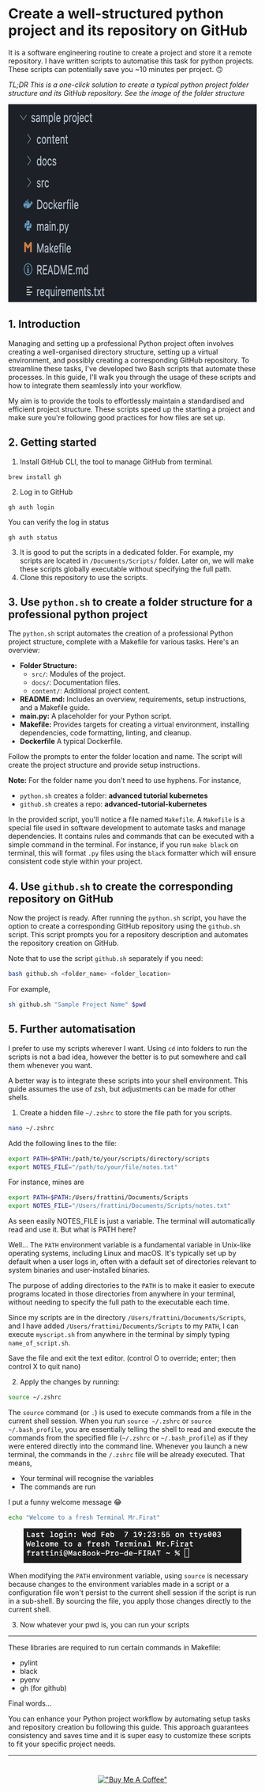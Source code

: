 
# Create a well-structured python project and its repository on GitHub

It is a software engineering routine to create a project and store it a remote repository. I have written scripts to automatise this task for python projects. These scripts can potentially save you ~10 minutes per project. 🙃

_TL;DR This is a one-click solution to create a typical python project folder structure and its GitHub repository. See the image of the folder structure_

<div align="center">
<img src="./content/sample.png" alt="overview" height=400px/>
</div>

## 1. Introduction

Managing and setting up a professional Python project often involves creating a well-organised directory structure, setting up a virtual environment, and possibly creating a corresponding GitHub repository. To streamline these tasks, I've developed two Bash scripts that automate these processes. In this guide, I'll walk you through the usage of these scripts and how to integrate them seamlessly into your workflow.

My aim is to provide the tools to effortlessly maintain a standardised and efficient project structure. These scripts speed up the starting a project and make sure you're following good practices for how files are set up.

## 2. Getting started

1. Install GitHub CLI, the tool to manage GitHub from terminal.

```shell
brew install gh
```

2. Log in to GitHub

```shell
gh auth login
```

You can verify the log in status

```shell
gh auth status
```

3. It is good to put the scripts in a dedicated folder. For example, my scripts are located in `/Documents/Scripts/` folder. Later on, we will make these scripts globally executable without specifying the full path.
4. Clone this repository to use the scripts.

## 3. Use `python.sh` to create a folder structure for a professional python project

The `python.sh` script automates the creation of a professional Python project structure, complete with a Makefile for various tasks. Here's an overview:

- **Folder Structure:**
    - `src/`: Modules of the project.
    - `docs/`: Documentation files.
    - `content/`: Additional project content.
- **README.md:** Includes an overview, requirements, setup instructions, and a Makefile guide.
- **main.py:** A placeholder for your Python script.
- **Makefile:** Provides targets for creating a virtual environment, installing dependencies, code formatting, linting, and cleanup.
- **Dockerfile** A typical Dockerfile. 

Follow the prompts to enter the folder location and name. The script will create the project structure and provide setup instructions. 

**Note:** For the folder name you don't need to use hyphens. For instance,

- ``python.sh`` creates a folder: **advanced tutorial kubernetes**
- ``github.sh`` creates a repo: **advanced-tutorial-kubernetes**

In the provided script, you'll notice a file named `Makefile`. A `Makefile` is a special file used in software development to automate tasks and manage dependencies. It contains rules and commands that can be executed with a simple command in the terminal. For instance, if you run ``make black`` on terminal, this will format ``.py`` files using the `black` formatter which will ensure consistent code style within your project. 

## 4. Use `github.sh` to create the corresponding repository on GitHub

Now the project is ready. After running the `python.sh` script, you have the option to create a corresponding GitHub repository using the `github.sh` script. This script prompts you for a repository description and automates the repository creation on GitHub.

Note that to use the script `github.sh` separately if you need:

```sh
bash github.sh <folder_name> <folder_location>
```

For example,

```sh
sh github.sh "Sample Project Name" $pwd
```

## 5. Further automatisation

I prefer to use my scripts wherever I want. Using ``cd`` into folders to run the scripts is not a bad idea, however the better is to put somewhere and call them whenever you want. 

A better way is to integrate these scripts into your shell environment. This guide assumes the use of zsh, but adjustments can be made for other shells.

1. Create a hidden file ``~/.zshrc`` to store the file path for you scripts.

```sh
nano ~/.zshrc
```

Add the following lines to the file:

```sh
export PATH=$PATH:/path/to/your/scripts/directory/scripts
export NOTES_FILE="/path/to/your/file/notes.txt"
```

For instance, mines are

```sh
export PATH=$PATH:/Users/frattini/Documents/Scripts
export NOTES_FILE="/Users/frattini/Documents/Scripts/notes.txt"
```

As seen easily NOTES_FILE is just a variable. The terminal will automatically read and use it. But what is PATH here? 


Well... The `PATH` environment variable is a fundamental variable in Unix-like operating systems, including Linux and macOS. It's typically set up by default when a user logs in, often with a default set of directories relevant to system binaries and user-installed binaries. 

The purpose of adding directories to the `PATH` is to make it easier to execute programs located in those directories from anywhere in your terminal, without needing to specify the full path to the executable each time.

Since my scripts are in the directory `/Users/frattini/Documents/Scripts`, and I have added `/Users/frattini/Documents/Scripts` to my `PATH`, I can execute `myscript.sh` from anywhere in the terminal by simply typing `name_of_script.sh`.

Save the file and exit the text editor. (control O to override; enter; then control X to quit nano)

2. Apply the changes by running:

```sh
source ~/.zshrc
```

The `source` command (or `.`) is used to execute commands from a file in the current shell session. When you run `source ~/.zshrc` or `source ~/.bash_profile`, you are essentially telling the shell to read and execute the commands from the specified file (`~/.zshrc` or `~/.bash_profile`) as if they were entered directly into the command line. Whenever you launch a new terminal, the commands in the ``/.zshrc`` file will be already executed. That means,
- Your terminal will recognise the variables
- The commands are run 

I put a funny welcome message 😂

```sh
echo "Welcome to a fresh Terminal Mr.Firat"
```
<div align="center">
<img src="./content/terminal.png" alt="overview" height=70px/>
</div>

When modifying the `PATH` environment variable, using `source` is necessary because changes to the environment variables made in a script or a configuration file won't persist to the current shell session if the script is run in a sub-shell. By sourcing the file, you apply those changes directly to the current shell.

3. Now whatever your pwd is, you can run your scripts

---

These libraries are required to run certain commands in Makefile: 
- pylint
- black
- pyenv
- gh (for github)

Final words... 

You can enhance your Python project workflow by automating setup tasks and repository creation bu following this guide. This approach guarantees consistency and saves time and it is super easy to customize these scripts to fit your specific project needs.

---

<div style="text-align:center; margin-top: 40px;">

[!["Buy Me A Coffee"](https://www.buymeacoffee.com/assets/img/custom_images/orange_img.png)](https://www.buymeacoffee.com/frattini)
</div>


